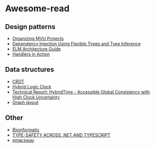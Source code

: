 # Awesome-read

## Design patterns

- [Organizing MVU Projects](https://dev.to/kspeakman/organizing-mvu-projects-2218)
- [Dependency Injection Using Flexible Types and Type Inference](https://gfritz.github.io/posts/2020-12-05-fsadvent-2020-dependency-injection-using-flexible-types-and-type-inference.html)
- [ELM Architecture Guide](https://guide.elm-lang.org/architecture/)
- [Handlers in Action](https://homepages.inf.ed.ac.uk/slindley/papers/handlers.pdf)

## Data structures

- [CRDT](https://hal.inria.fr/inria-00555588/PDF/techreport.pdf)
- [Hybrid Logic Clock](https://bartoszsypytkowski.com/hybrid-logical-clocks/)
- [Technical Report: HybridTime - Accessible Global Consistency with High
Clock Uncertainty](http://users.ece.utexas.edu/~garg/pdslab/david/hybrid-time-tech-report-01.pdf)
- [Graph layout](https://arxiv.org/pdf/1201.3011.pdf)

## Other

- [Bioinformatic](https://jamessdixon.com)
- [TYPE-SAFETY ACROSS .NET AND TYPESCRIPT](https://www.planetgeek.ch/2021/03/11/type-safety-across-net-and-typescript-why/)
- [emacsway](https://emacsway.github.io/ru/self-learning-for-software-engineer/)
